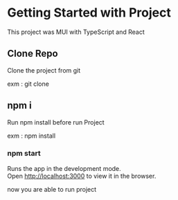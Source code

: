 # Getting Started with Project

This project was MUI with TypeScript and React

## Clone Repo

Clone the project from git

exm : git clone <url>

## npm i

Run npm install before run Project

exm : npm install

### npm start

Runs the app in the development mode.\
Open [http://localhost:3000](http://localhost:3000) to view it in the browser.

now you are able to run project
